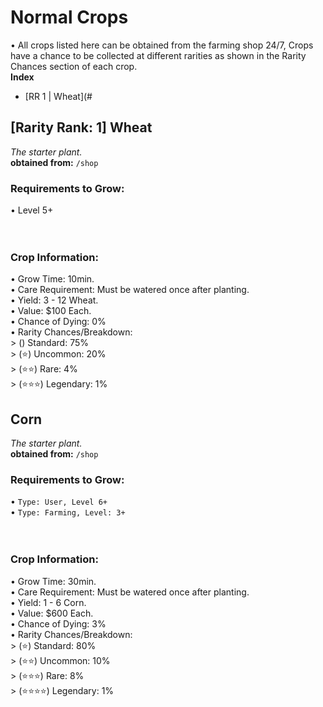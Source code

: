 # Normal Crops
• All crops listed here can be obtained from the farming shop 24/7, Crops have a chance to be collected at different rarities as shown in the Rarity Chances section of each crop. <br>
**Index** <br>
- [RR 1 | Wheat](#

## [Rarity Rank: 1] Wheat
*The starter plant.* <br>
**obtained from:** `/shop`
### Requirements to Grow:
• Level 5+ <br>
<br> <br>
### Crop Information:
• Grow Time: 10min. <br>
• Care Requirement: Must be watered once after planting. <br>
• Yield: 3 - 12 Wheat. <br>
• Value: $100 Each. <br>
• Chance of Dying: 0% <br>
• Rarity Chances/Breakdown: <br>
\> () Standard: 75% <br>
\> (⭐️) Uncommon: 20% <br>
\> (⭐️⭐️) Rare: 4% <br>
\> (⭐️⭐️⭐️) Legendary: 1% <br>

## Corn
*The starter plant.* <br>
**obtained from:** `/shop`
### Requirements to Grow:
• `Type: User, Level 6+` <br>
• `Type: Farming, Level: 3+` <br>
<br> <br>
### Crop Information:
• Grow Time: 30min. <br>
• Care Requirement: Must be watered once after planting. <br>
• Yield: 1 - 6 Corn. <br>
• Value: $600 Each. <br>
• Chance of Dying: 3% <br>
• Rarity Chances/Breakdown: <br>
\> (⭐️) Standard: 80% <br>
\> (⭐️⭐️) Uncommon: 10% <br>
\> (⭐️⭐️⭐️) Rare: 8% <br>
\> (⭐️⭐️⭐️⭐️) Legendary: 1% <br>



